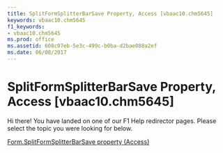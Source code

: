 ```yaml
---
title: SplitFormSplitterBarSave Property, Access [vbaac10.chm5645]
keywords: vbaac10.chm5645
f1_keywords:
- vbaac10.chm5645
ms.prod: office
ms.assetid: 608c07eb-5e3c-499c-b0ba-d2bae088a2ef
ms.date: 06/08/2017
---
```



# SplitFormSplitterBarSave Property, Access [vbaac10.chm5645]

Hi there! You have landed on one of our F1 Help redirector pages. Please select the topic you were looking for below.

[Form.SplitFormSplitterBarSave property (Access)](http://msdn.microsoft.com/library/70bd37de-9b8c-0e47-80a8-83e53290e04c%28Office.15%29.aspx)

